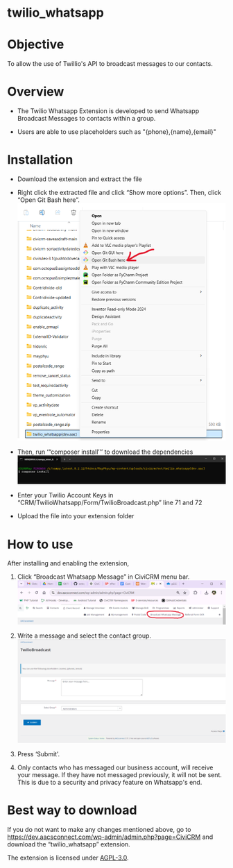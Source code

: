 # twilio_whatsapp

# Objective
To allow the use of Twillio's API to broadcast messages to our contacts.

# Overview
- The Twilio Whatsapp Extension is developed to send Whatsapp Broadcast Messages to contacts within a group.

- Users are able to use placeholders such as "{phone},{name},{email}" 

# Installation
- Download the extension and extract the file
- Right click the extracted file and click “Show more options”. Then, click “Open Git Bash here”.
![Alt text](images/image1.png)

- Then, run ‘“composer install’’’ to download the dependencies
![Alt text](images/image2.png)

- Enter your Twilio Account Keys in “CRM/TwilioWhatsapp/Form/TwilioBroadcast.php” line 71 and 72
- Upload the file into your extension folder

# How to use
After installing and enabling the extension,
1. Click “Broadcast Whatsapp Message” in CiviCRM menu bar.
![Alt text](images/image3.png)

2. Write a message and select the contact group.
![Alt text](images/image4.png)

3. Press ‘Submit’.

4. Only contacts who has messaged our business account, will receive your message. If they have not messaged previously, it will not be sent. This is due to a security and privacy feature on Whatsapp's end.

# Best way to download
If you do not want to make any changes mentioned above, go to https://dev.aacsconnect.com/wp-admin/admin.php?page=CiviCRM and download the “twilio_whatsapp” extension. 

The extension is licensed under [AGPL-3.0](LICENSE.txt).

